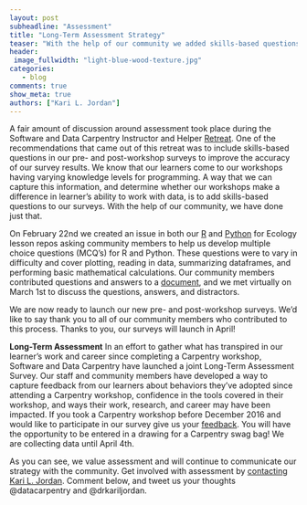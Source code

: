 ```yaml
---
layout: post
subheadline: "Assessment"
title: "Long-Term Assessment Strategy"
teaser: "With the help of our community we added skills-based questions to our surveys!"
header:
 image_fullwidth: "light-blue-wood-texture.jpg"
categories:
   - blog
comments: true
show_meta: true
authors: ["Kari L. Jordan"]
---
```

A fair amount of discussion around assessment took place during the Software and Data Carpentry Instructor and Helper [Retreat](http://pad.software-carpentry.org/swc-instructor-retreat-2015-2PM-UTC). One of the recommendations that came out of this retreat was to include skills-based questions in our pre- and post-workshop surveys to improve the accuracy of our survey results. We know that our learners come to our workshops having varying knowledge levels for programming. A way that we can capture this information, and determine whether our workshops make a difference in learner’s ability to work with data, is to add skills-based questions to our surveys. With the help of our community, we have done just that.

On February 22nd we created an issue in both our [R](https://github.com/datacarpentry/R-ecology-lesson/issues/203) and [Python](https://github.com/datacarpentry/python-ecology-lesson/issues/144) for Ecology lesson repos asking community members to help us develop multiple choice questions (MCQ’s) for R and Python. These questions were to vary in difficulty and cover plotting, reading in data, summarizing dataframes, and performing basic mathematical calculations. Our community members contributed questions and answers to a [document](https://docs.google.com/document/d/1swMAlkdWQTJfuCX0avPLBRNfwFEGxhf3TGQll_RMGNo/edit), and we met virtually on March 1st to discuss the questions, answers, and distractors.

We are now ready to launch our new pre- and post-workshop surveys. We’d like to say thank you to all of our community members who contributed to this process. Thanks to you, our surveys will launch in April!

**Long-Term Assessment**
In an effort to gather what has transpired in our learner’s work and career since completing a Carpentry workshop, Software and Data Carpentry have launched a joint Long-Term Assessment Survey. Our staff and community members have developed a way to capture feedback from our learners about behaviors they’ve adopted since attending a Carpentry workshop, confidence in the tools covered in their workshop, and ways their work, research, and career may have been impacted. If you took a Carpentry workshop before December 2016 and would like to participate in our survey give us your [feedback](https://www.surveymonkey.com/r/carpentrieslongtermassessment). You will have the opportunity to be entered in a drawing for a Carpentry swag bag! We are collecting data until April 4th. 

As you can see, we value assessment and will continue to communicate our strategy with the community. Get involved with assessment by [contacting Kari L. Jordan](mailto:kariljordan@carpentries.org). Comment below, and tweet us your thoughts @datacarpentry and @drkariljordan.
